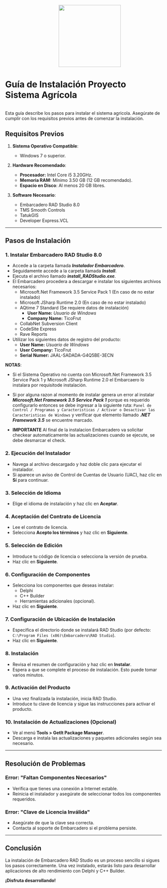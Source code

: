 
<div style="width:100%; display: flex; justify-content: center; align-items: center; flex-direction: column;">
    <img style="width:200px; margin-top:25px; margin-right:-40px;" src="https://portal.ticofrut.com/Content/Images/ticofrut_logo.svg">
    <h1>Guía de Instalación Proyecto Sistema Agrícola</h1>
</div>

Esta guía describe los pasos para instalar el sistema agricola. Asegúrate de cumplir con los requisitos previos antes de comenzar la instalación.



## Requisitos Previos

1. **Sistema Operativo Compatible**:
   - Windows 7 o superior.

2. **Hardware Recomendado**:
   - **Procesador:** Intel Core i5 3.20GHz.
   - **Memoria RAM:** Mínimo 3.50 GB (12 GB recomendado).
   - **Espacio en Disco**: Al menos 20 GB libres.

3. **Software Necesario**:
   - Embarcadero RAD Studio 8.0
   - TMS Smooth Controls
   - TatukGIS
   - Developer Express.VCL

---

## Pasos de Instalación

### 1. Instalar Embarcadero RAD Studio 8.0
- Accede a la carpeta llamada ***Instalador Embarcadero***.
- Seguidamente accede a la carpeta llamada ***Install***.
- Ejecuta el archivo llamado ***install_RADStudio.exe***.
- El Embarcadero procedera a descargar e instalar los siguientes archivos necesarios:
    - Microsoft.Net Framework 3.5 Service Pack 1 (En caso de no estar instalado)
    - Microsoft JSharp Runtime 2.0 (En caso de no estar instalado)
    - AQtime 7 Standard (Se requiere datos de instalación)
        - **User Name:**  *Usuario de Windows*
        - **Company Name:** TicoFrut
    - CollabNet Subversion Client 
    - CodeSite Express
    - Rave Reports
- Utilizar los siguientes datos de registro del producto:
    - **User Name:** *Usuario de Windows*
    - **User Company:** TicoFrut
    - **Serial Numer:** JAAL-SADADA-G4Q5BE-3ECN

**NOTAS**: 

- Si el Sistema Operativo no cuenta con Microsoft.Net Framework 3.5 Service Pack 1 y Microsoft JSharp Runtime 2.0 el Embarcaero lo instalara por requisitode instalación.

- Si por alguna razon al momento de instalar genera un error al instalar ***Microsoft.Net Framework 3.5 Service     Pack 1*** porque es requerido configurarlo entonces se debe ingresar a la siguiente ruta: ```Panel de Control / Programas y Caracteristicas / Activar o Desactivar las Caracteristicas de Windows``` y verificar que elemento llamado ***.NET Framework 3.5*** se encuentre marcado.

- **IMPORTANTE** Al final de la instalacion Embarcadero va solicitar checkear automaticamente las actualizaciones cuando se ejecute, se debe desmarcar el check.

### 2. Ejecución del Instalador
- Navega al archivo descargado y haz doble clic para ejecutar el instalador.
- Si aparece un aviso de Control de Cuentas de Usuario (UAC), haz clic en **Sí** para continuar.

### 3. Selección de Idioma
- Elige el idioma de instalación y haz clic en **Aceptar**.

### 4. Aceptación del Contrato de Licencia
- Lee el contrato de licencia.
- Selecciona **Acepto los términos** y haz clic en **Siguiente**.

### 5. Selección de Edición
- Introduce tu código de licencia o selecciona la versión de prueba.
- Haz clic en **Siguiente**.

### 6. Configuración de Componentes
- Selecciona los componentes que deseas instalar:
  - Delphi
  - C++ Builder
  - Herramientas adicionales (opcional).
- Haz clic en **Siguiente**.

### 7. Configuración de Ubicación de Instalación
- Especifica el directorio donde se instalará RAD Studio (por defecto: `C:\Program Files (x86)\Embarcadero\RAD Studio`).
- Haz clic en **Siguiente**.

### 8. Instalación
- Revisa el resumen de configuración y haz clic en **Instalar**.
- Espera a que se complete el proceso de instalación. Esto puede tomar varios minutos.

### 9. Activación del Producto
- Una vez finalizada la instalación, inicia RAD Studio.
- Introduce tu clave de licencia y sigue las instrucciones para activar el producto.

### 10. Instalación de Actualizaciones (Opcional)
- Ve al menú **Tools > GetIt Package Manager**.
- Descarga e instala las actualizaciones y paquetes adicionales según sea necesario.

---

## Resolución de Problemas

### Error: "Faltan Componentes Necesarios"
- Verifica que tienes una conexión a Internet estable.
- Reinicia el instalador y asegúrate de seleccionar todos los componentes requeridos.

### Error: "Clave de Licencia Inválida"
- Asegúrate de que la clave sea correcta.
- Contacta al soporte de Embarcadero si el problema persiste.

---

## Conclusión
La instalación de Embarcadero RAD Studio es un proceso sencillo si sigues los pasos correctamente. Una vez instalado, estarás listo para desarrollar aplicaciones de alto rendimiento con Delphi y C++ Builder.

**¡Disfruta desarrollando!**
